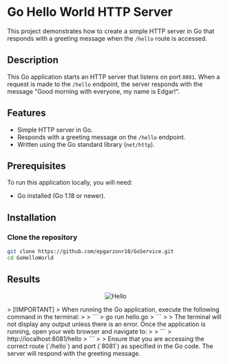 # Go Hello World HTTP Server

This project demonstrates how to create a simple HTTP server in Go that responds with a greeting message when the `/hello` route is accessed.

## Description

This Go application starts an HTTP server that listens on port `8081`. When a request is made to the `/hello` endpoint, the server responds with the message "Good morning with everyone, my name is Edgar!".

## Features

- Simple HTTP server in Go.
- Responds with a greeting message on the `/hello` endpoint.
- Written using the Go standard library (`net/http`).

## Prerequisites

To run this application locally, you will need:

- Go installed (Go 1.18 or newer).

## Installation

### Clone the repository

```bash
git clone https://github.com/epgarzonr10/GoService.git
cd GoHelloWorld
```
## Results
<p align="center">
  <img src="Img/Hellopython.PNG" alt="Hello">
</p>
> [!IMPORTANT]
> When running the Go application, execute the following command in the terminal:
> 
> ```
> go run hello.go
> ```
> 
> The terminal will not display any output unless there is an error. Once the application is running, open your web browser and navigate to:
> 
> ```
> http://localhost:8081/hello
> ```
> 
> Ensure that you are accessing the correct route (`/hello`) and port (`8081`) as specified in the Go code. The server will respond with the greeting message.

